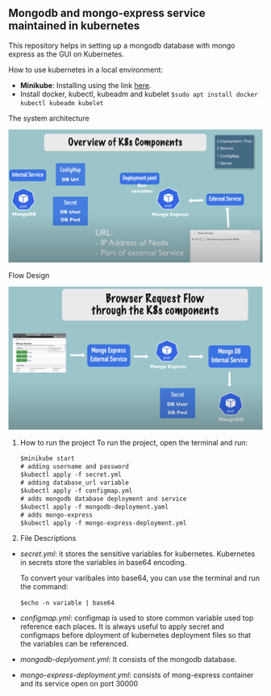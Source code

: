 ## Mongodb and mongo-express service maintained in kubernetes

This repository helps in setting up a mongodb database with mongo express as the GUI on Kubernetes.

How to use kubernetes in a local environment:

- **Minikube**: Installing using the link [here](https://minikube.sigs.k8s.io/docs/start/]).
- Install docker, kubectl, kubeadm and kubelet
  `$sudo apt install docker kubectl kubeadm kubelet`

The system architecture

![system_design](./image/system_design.png)

Flow Design

![flow](./image/flow.png)

1. How to run the project
   To run the project, open the terminal and run:

   ```
   $minikube start
   # adding username and password
   $kubectl apply -f secret.yml
   # adding database_url variable
   $kubectl apply -f configmap.yml
   # adds mongodb database deployment and service
   $kubectl apply -f mongodb-deployment.yaml
   # adds mongo-express
   $kubectl apply -f mongo-express-deployment.yml
   ```

2. File Descriptions

- _secret.yml_: it stores the sensitive variables for kubernetes. Kubernetes in secrets store the variables in base64 encoding.

  To convert your varibales into base64, you can use the terminal and run the command:

  `$echo -n variable | base64`

- _configmap.yml_: configmap is used to store common variable used top reference each places. It is always useful to apply secret and configmaps before dployment of kubernetes deployment files so that the variables can be referenced.
- _mongodb-deplyoment.yml_: It consists of the mongodb database.
- _mongo-express-deployment.yml_: consists of mong-express container and its service open on port 30000
